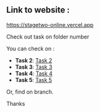 ## Link to website :
https://stagetwo-online.vercel.app

Check out task on folder number

You can check on :

- **Task 2**: [Task 2](https://github.com/asamarsal/stagetwo-online/tree/main/2)
- **Task 3**: [Task 3](https://github.com/asamarsal/stagetwo-online/tree/main/2)
- **Task 4**: [Task 4](https://stagetwo-online.vercel.app/)
- **Task 5**: [Task 5](https://github.com/asamarsal/stagetwo-online/tree/main/2)

Or, find on branch.

Thanks
